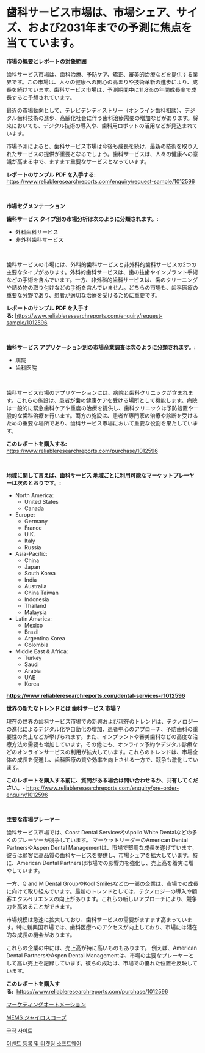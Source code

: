 <p><h1>歯科サービス市場は、市場シェア、サイズ、および2031年までの予測に焦点を当てています。</h1></p><p><strong>市場の概要とレポートの対象範囲</strong></p>
<p><p>歯科サービス市場は、歯科治療、予防ケア、矯正、審美的治療などを提供する業界です。この市場は、人々の健康への関心の高まりや技術革新の進歩により、成長を続けています。歯科サービス市場は、予測期間中に11.8％の年間成長率で成長すると予想されています。</p><p>最近の市場動向として、テレビデンティストリー（オンライン歯科相談）、デジタル歯科技術の進歩、高齢化社会に伴う歯科治療需要の増加などがあります。将来においても、デジタル技術の導入や、歯科用ロボットの活用などが見込まれています。</p><p>市場予測によると、歯科サービス市場は今後も成長を続け、最新の技術を取り入れたサービスの提供が重要となるでしょう。歯科サービスは、人々の健康への意識が高まる中で、ますます重要なサービスとなっています。</p></p>
<p><strong>レポートのサンプル PDF を入手する:</strong> <a href="https://www.reliableresearchreports.com/enquiry/request-sample/1012596">https://www.reliableresearchreports.com/enquiry/request-sample/1012596</a></p>
<p>&nbsp;</p>
<p><strong>市場セグメンテーション</strong></p>
<p><strong>歯科サービス タイプ別の市場分析は次のように分類されます。:</strong></p>
<p><ul><li>外科歯科サービス</li><li>非外科歯科サービス</li></ul></p>
<p>&nbsp;</p>
<p><p>歯科サービスの市場には、外科的歯科サービスと非外科的歯科サービスの2つの主要なタイプがあります。外科的歯科サービスは、歯の抜歯やインプラント手術などの手術を含んでいます。一方、非外科的歯科サービスは、歯のクリーニングや詰め物の取り付けなどの手術を含んでいません。どちらの市場も、歯科医療の重要な分野であり、患者が適切な治療を受けるために重要です。</p></p>
<p><strong>レポートのサンプル PDF を入手する:</strong>&nbsp;<a href="https://www.reliableresearchreports.com/enquiry/request-sample/1012596">https://www.reliableresearchreports.com/enquiry/request-sample/1012596</a></p>
<p>&nbsp;</p>
<p><strong> 歯科サービス アプリケーション別の市場産業調査は次のように分類されます。:</strong></p>
<p><ul><li>病院</li><li>歯科医院</li></ul></p>
<p>&nbsp;</p>
<p><p>歯科サービス市場のアプリケーションには、病院と歯科クリニックが含まれます。これらの施設は、患者が歯の健康ケアを受ける場所として機能します。病院は一般的に緊急歯科ケアや重度の治療を提供し、歯科クリニックは予防処置や一般的な歯科治療を行います。両方の施設は、患者が専門家の治療や診断を受けるための重要な場所であり、歯科サービス市場において重要な役割を果たしています。</p></p>
<p><strong>このレポートを購入する:</strong>&nbsp; <a href="https://www.reliableresearchreports.com/purchase/1012596">https://www.reliableresearchreports.com/purchase/1012596</a></p>
<p>&nbsp;</p>
<p><strong>地域に関して言えば、歯科サービス 地域ごとに利用可能なマーケットプレーヤーは次のとおりです。:</strong></p>
<p><ul>
    <li>
        North America:
        <ul>
            <li>United States</li>
            <li>Canada</li>
        </ul>
    </li>
    <li>
        Europe:
        <ul>
            <li>Germany</li>
            <li>France</li>
            <li>U.K.</li>
            <li>Italy</li>
            <li>Russia</li>
        </ul>
    </li>
    <li>
        Asia-Pacific:
        <ul>
            <li>China</li>
            <li>Japan</li>
            <li>South Korea</li>
            <li>India</li>
            <li>Australia</li>
            <li>China Taiwan</li>
            <li>Indonesia</li>
            <li>Thailand</li>
            <li>Malaysia</li>
        </ul>
    </li>
    <li>
        Latin America:
        <ul>
            <li>Mexico</li>
            <li>Brazil</li>
            <li>Argentina Korea</li>
            <li>Colombia</li>
        </ul>
    </li>
    <li>
        Middle East & Africa:
        <ul>
            <li>Turkey</li>
            <li>Saudi</li>
            <li>Arabia</li>
            <li>UAE</li>
            <li>Korea</li>
        </ul>
    </li>
    </ul></p>
<p><strong><a href="https://www.reliableresearchreports.com/dental-services-r1012596">https://www.reliableresearchreports.com/dental-services-r1012596</a></strong>&nbsp;</p>
<p><strong>世界の新たなトレンドとは 歯科サービス 市場？</strong></p>
<p><p>現在の世界の歯科サービス市場での新興および現在のトレンドは、テクノロジーの進化によるデジタル化や自動化の増加、患者中心のアプローチ、予防歯科の重要性の向上などが挙げられます。また、インプラントや審美歯科などの高度な治療方法の需要も増加しています。その他にも、オンライン予約やデジタル診療などのオンラインサービスの利用が拡大しています。これらのトレンドは、市場全体の成長を促進し、歯科医療の質や効率を向上させる一方で、競争も激化しています。</p></p>
<p><strong>このレポートを購入する前に、質問がある場合は問い合わせるか、共有してください。</strong>- <a href="https://www.reliableresearchreports.com/enquiry/pre-order-enquiry/1012596">https://www.reliableresearchreports.com/enquiry/pre-order-enquiry/1012596</a></p>
<p>&nbsp;</p>
<p><strong>主要な市場プレーヤー</strong></p>
<p><p>歯科サービス市場では、Coast Dental ServicesやApollo White Dentalなどの多くのプレーヤーが競争しています。 マーケットリーダーのAmerican Dental PartnersやAspen Dental Managementは、市場で堅調な成長を遂げています。彼らは顧客に高品質の歯科サービスを提供し、市場シェアを拡大しています。特に、American Dental Partnersは市場での影響力を強化し、売上高を着実に増やしています。</p><p>一方、Q and M Dental GroupやKool Smilesなどの一部の企業は、市場での成長に向けて取り組んでいます。最新のトレンドとしては、テクノロジーの導入や顧客エクスペリエンスの向上があります。これらの新しいアプローチにより、競争力を高めることができます。</p><p>市場規模は急速に拡大しており、歯科サービスの需要がますます高まっています。特に新興国市場では、歯科医療へのアクセスが向上しており、市場には潜在的な成長の機会があります。</p><p>これらの企業の中には、売上高が特に高いものもあります。 例えば、American Dental PartnersやAspen Dental Managementは、市場の主要なプレーヤーとして高い売上を記録しています。彼らの成功は、市場での優れた位置を反映しています。</p></p>
<p><strong>このレポートを購入する:</strong>&nbsp;&nbsp;<a href="https://www.reliableresearchreports.com/purchase/1012596">https://www.reliableresearchreports.com/purchase/1012596</a></p>
<p><p><a href="https://medium.com/@lorrainethompson10/%E3%83%9E%E3%83%BC%E3%82%B1%E3%83%86%E3%82%A3%E3%83%B3%E3%82%B0%E3%82%AA%E3%83%BC%E3%83%88%E3%83%A1%E3%83%BC%E3%82%B7%E3%83%A7%E3%83%B3%E3%81%AE%E5%B8%82%E5%A0%B4%E8%A6%8F%E6%A8%A1-cagr-%E3%83%88%E3%83%AC%E3%83%B3%E3%83%892024-2030-488af2f7518c">マーケティングオートメーション</a></p><p><a href="https://medium.com/@s.guest01/mems%E3%82%B8%E3%83%A3%E3%82%A4%E3%83%AD%E3%82%B9%E3%82%B3%E3%83%BC%E3%83%97%E5%B8%82%E5%A0%B4%E3%81%AE%E3%83%88%E3%83%AC%E3%83%B3%E3%83%89%E3%81%A8%E5%B8%82%E5%A0%B4%E5%88%86%E6%9E%90%E3%81%AF-2024%E5%B9%B4%E3%81%8B%E3%82%892031%E5%B9%B4%E3%81%BE%E3%81%A7%E3%81%AE%E6%9C%9F%E9%96%93%E3%81%AB%E4%BA%88%E6%B8%AC%E3%81%95%E3%82%8C%E3%81%A6%E3%81%84%E3%81%BE%E3%81%99-fb668ff0281d">MEMS ジャイロスコープ</a></p><p><a href="https://medium.com/@christianlarkinus/%EC%A7%81%EC%97%85-%EA%B2%80%EC%83%89-%EC%82%AC%EC%9D%B4%ED%8A%B8-%EC%8B%9C%EC%9E%A5-%ED%86%B5%EC%B0%B0-%EC%8B%9C%EC%9E%A5-%EB%8F%99%ED%96%A5-%EC%84%B1%EC%9E%A5-2024%EB%85%84%EB%B6%80%ED%84%B0-2031%EB%85%84%EA%B9%8C%EC%A7%80%EC%9D%98-%EC%98%88%EC%B8%A1-0318395dcbc6">구직 사이트</a></p><p><a href="https://medium.com/@goonfghyt6587/2024-2031-%EA%B8%B0%EA%B0%84%EC%9D%84-%EC%9C%84%ED%95%9C-%EC%9D%B4%EB%B2%A4%ED%8A%B8-%EB%93%B1%EB%A1%9D-%EB%B0%8F-%ED%8B%B0%EC%BC%93-%ED%8C%90%EB%A7%A4-%EC%86%8C%ED%94%84%ED%8A%B8%EC%9B%A8%EC%96%B4-%EC%8B%9C%EC%9E%A5-%EB%8F%99%ED%96%A5%EA%B3%BC-%EC%8B%9C%EC%9E%A5-%EB%B6%84%EC%84%9D-c049caf9017d">이벤트 등록 및 티켓팅 소프트웨어</a></p></p>